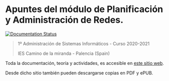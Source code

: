 # Apuntes del módulo de Planificación y Administración de Redes.

[![Documentation Status](http://readthedocs.org/projects/planificacionadministracionredes/badge/?version=latest)](http://planificacionadministracionredes.readthedocs.io/es/latest/?badge=latest)


> 1º Administración de Sistemas Informáticos - Curso 2020-2021
>
> IES Camino de la miranda - Palencia (Spain)

Toda la documentación, teoría y actividades, es accesible en [este sitio web](http://planificacionadministracionredes.readthedocs.io).

Desde dicho sitio también pueden descargarse copias en PDF y ePUB.
